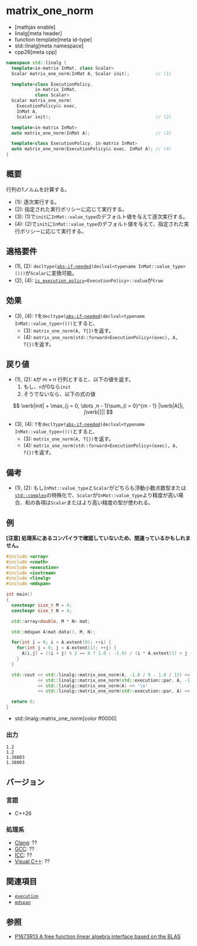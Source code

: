 # matrix_one_norm

* [mathjax enable]
* linalg[meta header]
* function template[meta id-type]
* std::linalg[meta namespace]
* cpp26[meta cpp]

```cpp
namespace std::linalg {
  template<in-matrix InMat, class Scalar>
  Scalar matrix_one_norm(InMat A, Scalar init);          // (1)

  template<class ExecutionPolicy,
           in-matrix InMat,
           class Scalar>
  Scalar matrix_one_norm(
    ExecutionPolicy&& exec,
    InMat A,
    Scalar init);                                        // (2)

  template<in-matrix InMat>
  auto matrix_one_norm(InMat A);                         // (3)

  template<class ExecutionPolicy, in-matrix InMat>
  auto matrix_one_norm(ExecutionPolicy&& exec, InMat A); // (4)
}
```


## 概要
行列の1ノルムを計算する。

- (1): 逐次実行する。
- (2): 指定された実行ポリシーに応じて実行する。
- (3): (1)で`init`に`InMat::value_type`のデフォルト値を与えて逐次実行する。
- (4): (2)で`init`に`InMat::value_type`のデフォルト値を与えて、指定された実行ポリシーに応じて実行する。


## 適格要件
- (1), (2): `decltype(`[`abs-if-needed`](abs-if-needed.md)`(declval<typename InMat::value_type>()))`が`Scalar`に変換可能。
- (2), (4): [`is_execution_policy`](/reference/execution/is_execution_policy.md)`<ExecutionPolicy>::value`が`true`


## 効果
- (3), (4): `T`を`decltype(`[`abs-if-needed`](abs-if-needed.md)`(declval<typename InMat::value_type>()))`とすると、
    + (3): `matrix_one_norm(A, T{})`を返す。
    + (4): `matrix_one_norm(std::forward<ExecutionPolicy>(exec), A, T{})`を返す。


## 戻り値
- (1), (2): `A`が $m \times n$ 行列とすると、以下の値を返す。
    1. もし、`n`が0なら`init`
    2. そうでないなら、以下の式の値

$$
\verb|init| + \max_{j = 0, \dots ,n - 1}\sum_{i = 0}^{m - 1} |\verb|A[|i, j\verb|]||
$$

- (3), (4): `T`を`decltype(`[`abs-if-needed`](abs-if-needed.md)`(declval<typename InMat::value_type>()))`とすると、
    + (3): `matrix_one_norm(A, T{})`を返す。
    + (4): `matrix_one_norm(std::forward<ExecutionPolicy>(exec), A, T{})`を返す。


## 備考
- (1), (2): もし`InMat::value_type`と`Scalar`がどちらも浮動小数点数型または[`std::complex`](/reference/complex/complex.md)の特殊化で、`Scalar`が`InMat::value_type`より精度が高い場合、和の各項は`Scalar`またはより高い精度の型が使われる。


## 例
**[注意] 処理系にあるコンパイラで確認していないため、間違っているかもしれません。**

```cpp example
#include <array>
#include <cmath>
#include <execution>
#include <iostream>
#include <linalg>
#include <mdspan>

int main()
{
  constexpr size_t M = 4;
  constexpr size_t N = 4;

  std::array<double, M * N> mat;

  std::mdspan A(mat.data(), M, N);

  for(int i = 0; i < A.extent(0); ++i) {
    for(int j = 0; j < A.extent(1); ++j) {
      A[i,j] = ((i + j) % 2 == 0 ? 1.0 : -1.0) / (i * A.extent(1) + j + 1);
    }
  }

  std::cout << std::linalg::matrix_one_norm(A, -1.0 / 9 - 1.0 / 13) << '\n'
            << std::linalg::matrix_one_norm(std::execution::par, A, -1.0 / 9 - 1.0 / 13) << '\n'
            << std::linalg::matrix_one_norm(A) << '\n'
            << std::linalg::matrix_one_norm(std::execution::par, A) << '\n';

  return 0;
}
```
* std::linalg::matrix_one_norm[color ff0000]

### 出力
```
1.2
1.2
1.38803
1.38803
```


## バージョン
### 言語
- C++26

### 処理系
- [Clang](/implementation.md#clang): ??
- [GCC](/implementation.md#gcc): ??
- [ICC](/implementation.md#icc): ??
- [Visual C++](/implementation.md#visual_cpp): ??


## 関連項目
- [`execution`](/reference/execution.md)
- [`mdspan`](/reference/mdspan.md)


## 参照
- [P1673R13 A free function linear algebra interface based on the BLAS](https://www.open-std.org/jtc1/sc22/wg21/docs/papers/2023/p1673r13.html)


